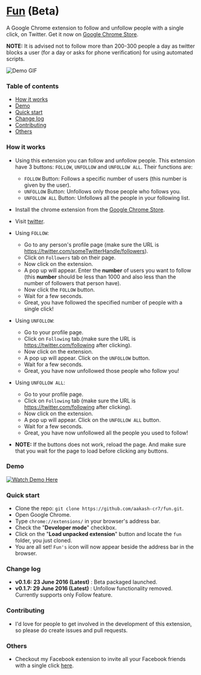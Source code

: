 # [Fun](http://aakash-cr7.github.io/fun/) (Beta)
A Google Chrome extension to follow and unfollow people with a single click, on Twitter. Get it now on [Google Chrome Store](https://chrome.google.com/webstore/detail/fun/omkpkdlfblobhpgoofljooblgobcjcoo).

**NOTE:** It is advised not to follow more than 200-300 people a day as twitter blocks a user (for a day or asks for phone verification) for using automated scripts.

![Demo GIF](http://i.imgur.com/yPrpcGo.gif?1)

### Table of contents
* [How it works](#how-it-works)
* [Demo](#demo)
* [Quick start](#quick-start)
* [Change log](#change-log)
* [Contributing](#contributing)
* [Others](#others)

### <a name="how-it-works"></a>How it works
* Using this extension you can follow and unfollow people. This extension have 3 buttons: ```FOLLOW```, ```UNFOLLOW``` and ```UNFOLLOW ALL```. Their functions are:
    * ```FOLLOW``` Button: Follows a specific number of users (this number is given by the user).
    * ```UNFOLLOW``` Button: Unfollows only those people who follows you.
    * ```UNFOLLOW ALL``` Button: Unfollows all the people in your following list.
* Install the chrome extension from the [Google Chrome Store](https://chrome.google.com/webstore/detail/fun/omkpkdlfblobhpgoofljooblgobcjcoo).
* Visit [twitter](https://twitter.com/).
* Using ```FOLLOW```:
    * Go to any person's profile page (make sure the URL is https://twitter.com/someTwitterHandle/followers).
    * Click on ```Followers``` tab on their page.
    * Now click on the extension.
    * A pop up will appear. Enter the **number** of users you want to follow (this **number** should be less than 1000 and also less than the number of followers that person have).
    * Now click the ```FOLLOW``` button.
    * Wait for a few seconds.
    * Great, you have followed the specified number of people with a single click!
* Using ```UNFOLLOW```:
    * Go to your profile page.
    * Click on ```Following``` tab.(make sure the URL is https://twitter.com/following after clicking).
    * Now click on the extension.
    * A pop up will appear. Click on the ```UNFOLLOW``` button.
    * Wait for a few seconds.
    * Great, you have now unfollowed those people who follow you!
* Using ```UNFOLLOW ALL```:
    * Go to your profile page.
    * Click on ```Following``` tab (make sure the URL is https://twitter.com/following after clicking).
    * Now click on the extension.
    * A pop up will appear. Click on the ```UNFOLLOW ALL``` button.
    * Wait for a few seconds.
    * Great, you have now unfollowed all the people you used to follow!

* **NOTE:** If the buttons does not work, reload the page. And make sure that you wait for the page to load before clicking any buttons.

### <a name="demo"></a>Demo
[![Watch Demo Here](http://i.imgur.com/RTrYLbo.png?1)](https://www.youtube.com/watch?v=X_y6RqfRlNE "Watch Demo Here")

### <a name="quick-start"></a>Quick start
* Clone the repo: ```git clone https://github.com/aakash-cr7/fun.git```.
* Open Google Chrome.
* Type ```chrome://extensions/``` in your browser's address bar.
* Check the "**Developer mode**" checkbox.
* Click on the "**Load unpacked extension**" button and locate the ```fun``` folder, you just cloned.
* You are all set! ```Fun's``` icon will now appear beside the address bar in the browser.

### <a name="change-log"></a>Change log
* **v0.1.6: 23 June 2016 (Latest)** : Beta packaged launched.
* **v0.1.7: 29 June 2016 (Latest)** : Unfollow functionality removed. Currently supports only Follow feature.

### <a name="contributing"></a>Contributing
* I'd love for people to get involved in the development of this extension, so please do create issues and pull requests.

### <a name="others"></a>Others
*  Checkout my Facebook extension to invite all your Facebook friends with a single click [here](https://github.com/aakash-cr7/invitify).
